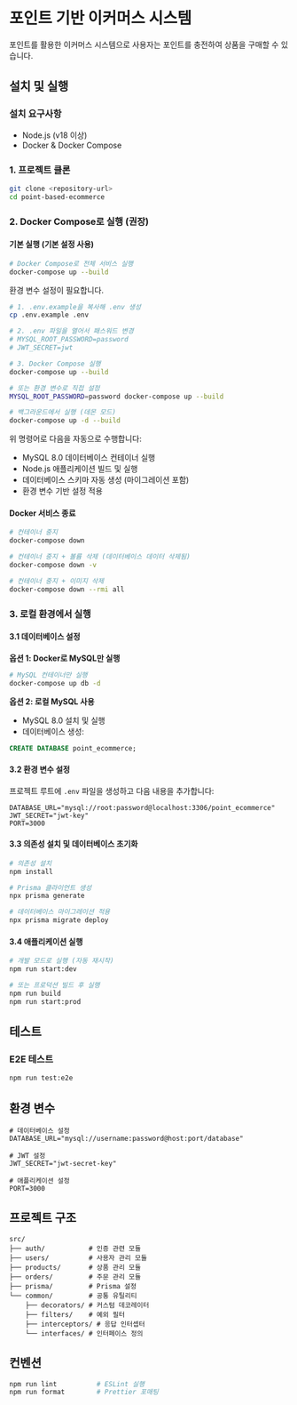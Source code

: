 # 포인트 기반 이커머스 시스템

포인트를 활용한 이커머스 시스템으로 사용자는 포인트를 충전하여 상품을 구매할 수 있습니다.

## 설치 및 실행

### 설치 요구사항

- Node.js (v18 이상)
- Docker & Docker Compose

### 1. 프로젝트 클론

```bash
git clone <repository-url>
cd point-based-ecommerce
```

### 2. Docker Compose로 실행 (권장)

#### 기본 실행 (기본 설정 사용)

```bash
# Docker Compose로 전체 서비스 실행
docker-compose up --build
```

환경 변수 설정이 필요합니다.
```bash
# 1. .env.example을 복사해 .env 생성
cp .env.example .env

# 2. .env 파일을 열어서 패스워드 변경
# MYSQL_ROOT_PASSWORD=password
# JWT_SECRET=jwt

# 3. Docker Compose 실행
docker-compose up --build

# 또는 환경 변수로 직접 설정
MYSQL_ROOT_PASSWORD=password docker-compose up --build

# 백그라운드에서 실행 (데몬 모드)
docker-compose up -d --build
```

위 명령어로 다음을 자동으로 수행합니다:
- MySQL 8.0 데이터베이스 컨테이너 실행
- Node.js 애플리케이션 빌드 및 실행
- 데이터베이스 스키마 자동 생성 (마이그레이션 포함)
- 환경 변수 기반 설정 적용

#### Docker 서비스 종료
```bash
# 컨테이너 중지
docker-compose down

# 컨테이너 중지 + 볼륨 삭제 (데이터베이스 데이터 삭제됨)
docker-compose down -v

# 컨테이너 중지 + 이미지 삭제
docker-compose down --rmi all
```


### 3. 로컬 환경에서 실행

#### 3.1 데이터베이스 설정

**옵션 1: Docker로 MySQL만 실행**
```bash
# MySQL 컨테이너만 실행
docker-compose up db -d
```

**옵션 2: 로컬 MySQL 사용**
- MySQL 8.0 설치 및 실행
- 데이터베이스 생성:
```sql
CREATE DATABASE point_ecommerce;
```

#### 3.2 환경 변수 설정

프로젝트 루트에 `.env` 파일을 생성하고 다음 내용을 추가합니다:

```env
DATABASE_URL="mysql://root:password@localhost:3306/point_ecommerce"
JWT_SECRET="jwt-key"
PORT=3000
```

#### 3.3 의존성 설치 및 데이터베이스 초기화

```bash
# 의존성 설치
npm install

# Prisma 클라이언트 생성
npx prisma generate

# 데이터베이스 마이그레이션 적용
npx prisma migrate deploy
```

#### 3.4 애플리케이션 실행

```bash
# 개발 모드로 실행 (자동 재시작)
npm run start:dev

# 또는 프로덕션 빌드 후 실행
npm run build
npm run start:prod
```

## 테스트

### E2E 테스트
```bash
npm run test:e2e
```

## 환경 변수

```env
# 데이터베이스 설정
DATABASE_URL="mysql://username:password@host:port/database"

# JWT 설정
JWT_SECRET="jwt-secret-key"

# 애플리케이션 설정
PORT=3000
```

## 프로젝트 구조

```
src/
├── auth/           # 인증 관련 모듈
├── users/          # 사용자 관리 모듈
├── products/       # 상품 관리 모듈
├── orders/         # 주문 관리 모듈
├── prisma/         # Prisma 설정
└── common/         # 공통 유틸리티
    ├── decorators/ # 커스텀 데코레이터
    ├── filters/    # 예외 필터
    ├── interceptors/ # 응답 인터셉터
    └── interfaces/ # 인터페이스 정의
```

## 컨벤션

```bash
npm run lint          # ESLint 실행
npm run format        # Prettier 포매팅
```
